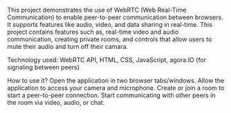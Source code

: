 This project demonstrates the use of WebRTC (Web Real-Time Communication) to enable peer-to-peer communication between browsers. It supports features like audio, video, and data sharing in real-time.
This project contains features such as, real-time video and audio communication, creating private rooms, and controls that allow users to mute their audio and turn off their camara. 

Technology used: 
WebRTC API,
HTML,
CSS,
JavaScript,
agora.IO (for signaling between peers)

How to use it?
Open the application in two browser tabs/windows.
Allow the application to access your camera and microphone.
Create or join a room to start a peer-to-peer connection.
Start communicating with other peers in the room via video, audio, or chat.

